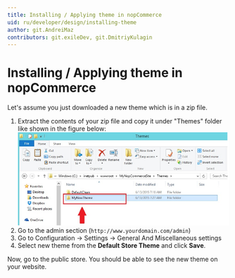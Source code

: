 ```yaml
---
title: Installing / Applying theme in nopCommerce
uid: ru/developer/design/installing-theme
author: git.AndreiMaz
contributors: git.exileDev, git.DmitriyKulagin
---
```


# Installing / Applying theme in nopCommerce

Let's assume you just downloaded a new theme which is in a zip file.

1. Extract the contents of your zip file and copy it under "Themes" folder like shown in the figure below: ![extracting-theme](_static/installing-theme/extracting-theme.jpg)
1. Go to the admin section (`http://www.yourdomain.com/admin`)
1. Go to Configuration → Settings → General And Miscellaneous settings
1. Select new theme from the **Default Store Theme** and click **Save**.

Now, go to the public store. You should be able to see the new theme on your website.
